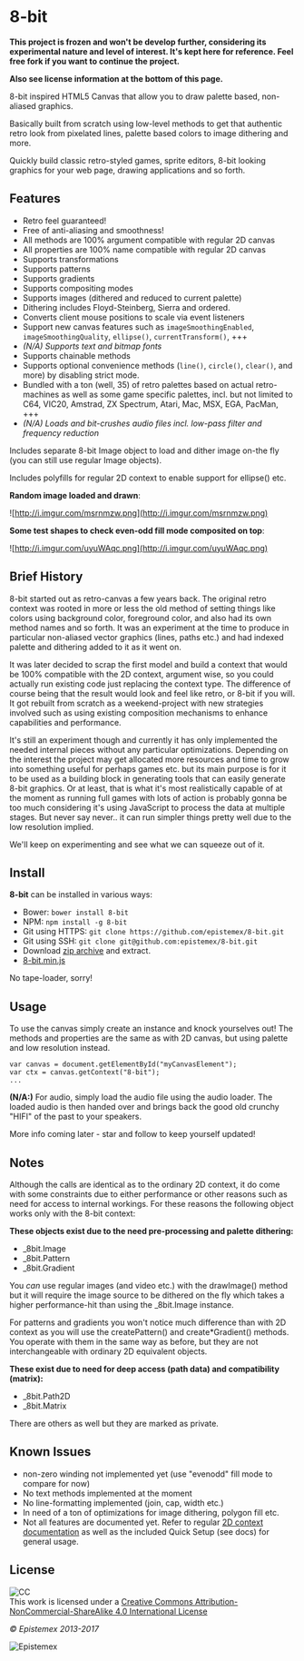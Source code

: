 ﻿8-bit
=====

**This project is frozen and won't be develop further, considering its experimental nature and level of interest. It's kept here for reference. Feel free fork if you want to continue the project.**

**Also see license information at the bottom of this page.**

8-bit inspired HTML5 Canvas that allow you to draw palette based, non-aliased graphics.

Basically built from scratch using low-level methods to get that authentic
retro look from pixelated lines, palette based colors to image dithering 
and more.

Quickly build classic retro-styled games, sprite editors, 8-bit looking
graphics for your web page, drawing applications and so forth.


Features
--------

- Retro feel guaranteed!
- Free of anti-aliasing and smoothness!
- All methods are 100% argument compatible with regular 2D canvas
- All properties are 100% name compatible with regular 2D canvas
- Supports transformations
- Supports patterns
- Supports gradients
- Supports compositing modes
- Supports images (dithered and reduced to current palette)
- Dithering includes Floyd-Steinberg, Sierra and ordered.
- Converts client mouse positions to scale via event listeners
- Support new canvas features such as `imageSmoothingEnabled`, `imageSmoothingQuality`, `ellipse()`, `currentTransform()`, +++
- *(N/A) Supports text and bitmap fonts*
- Supports chainable methods
- Supports optional convenience methods (`line()`, `circle()`, `clear()`, and more) by disabling strict mode.
- Bundled with a ton (well, 35) of retro palettes based on actual retro-machines as well as some game specific palettes, incl. but not limited to C64, VIC20, Amstrad, ZX Spectrum, Atari, Mac, MSX, EGA, PacMan, +++
- *(N/A) Loads and bit-crushes audio files incl. low-pass filter and frequency reduction*

Includes separate 8-bit Image object to load and dither image on-the fly (you can still use regular Image objects).

Includes polyfills for regular 2D context to enable support for ellipse() etc. 

**Random image loaded and drawn**:

![http://i.imgur.com/msrnmzw.png](http://i.imgur.com/msrnmzw.png)

**Some test shapes to check even-odd fill mode composited on top**:

![http://i.imgur.com/uyuWAqc.png](http://i.imgur.com/uyuWAqc.png)


Brief History
-------------

8-bit started out as retro-canvas a few years back. The original retro context
was rooted in more or less the old method of setting things like colors using
background color, foreground color, and also had its own method names and 
so forth. It was an experiment at the time to produce in particular
non-aliased vector graphics (lines, paths etc.) and had indexed palette
and dithering added to it as it went on.

It was later decided to scrap the first model and build a context that would
be 100% compatible with the 2D context, argument wise, so you could actually
run existing code just replacing the context type. The difference of course
being that the result would look and feel like retro, or 8-bit if you will.
It got rebuilt from scratch as a weekend-project with new strategies involved
such as using existing composition mechanisms to enhance capabilities and
performance. 

It's still an experiment though and currently it has only implemented the needed
internal pieces without any particular optimizations. Depending on the interest 
the project may get allocated more resources and time to grow into something
useful for perhaps games etc. but its main purpose is for it to be used
as a building block in generating tools that can easily generate 8-bit
graphics. Or at least, that is what it's most realistically capable of at
the moment as running full games with lots of action is probably gonna be 
too much considering it's using JavaScript to process the data at multiple
stages. But never say never.. it can run simpler things pretty well due to
the low resolution implied.

We'll keep on experimenting and see what we can squeeze out of it.


Install
-------

**8-bit** can be installed in various ways:

- Bower: `bower install 8-bit`
- NPM: `npm install -g 8-bit`
- Git using HTTPS: `git clone https://github.com/epistemex/8-bit.git`
- Git using SSH: `git clone git@github.com:epistemex/8-bit.git`
- Download [zip archive](https://github.com/epistemex/8-bit/archive/master.zip) and extract.
- [8-bit.min.js](https://raw.githubusercontent.com/epistemex/8-bit/master/8-bit.min.js)

No tape-loader, sorry!


Usage
-----

To use the canvas simply create an instance and knock yourselves out! The methods and properties
are the same as with 2D canvas, but using palette and low resolution instead.

    var canvas = document.getElementById("myCanvasElement");
    var ctx = canvas.getContext("8-bit");
    ...

**(N/A:)** For audio, simply load the audio file using the audio loader. 
The loaded audio is then handed over and brings back the good old crunchy
"HIFI" of the past to your speakers.

More info coming later - star and follow to keep yourself updated!


Notes
-----

Although the calls are identical as to the ordinary 2D context, it do come
with some constraints due to either performance or other reasons such as
need for access to internal workings. For these reasons the following
object works only with the 8-bit context:

**These objects exist due to the need pre-processing and palette dithering:**

- _8bit.Image
- _8bit.Pattern
- _8bit.Gradient

You *can* use regular images (and video etc.) with the drawImage() method
but it will require the image source to be dithered on the fly which takes
a higher performance-hit than using the _8bit.Image instance.

For patterns and gradients you won't notice much difference than with 2D
context as you will use the createPattern() and create*Gradient() methods.
You operate with them in the same way as before, but they are not 
interchangeable with ordinary 2D equivalent objects.

**These exist due to need for deep access (path data) and compatibility (matrix):**

- _8bit.Path2D
- _8bit.Matrix

There are others as well but they are marked as private.


Known Issues
------------

- non-zero winding not implemented yet (use "evenodd" fill mode to compare for now)
- No text methods implemented at the moment
- No line-formatting implemented (join, cap, width etc.)
- In need of a ton of optimizations for image dithering, polygon fill etc.
- Not all features are documented yet. Refer to regular [2D context documentation](https://developer.mozilla.org/en-US/docs/Web/API/CanvasRenderingContext2D) as well as the included Quick Setup (see docs) for general usage.


License
-------

![CC](https://i.creativecommons.org/l/by-nc-sa/4.0/88x31.png)<br>This work is licensed under a [Creative Commons Attribution-NonCommercial-ShareAlike 4.0 International License](https://creativecommons.org/licenses/by-nc-sa/4.0/)


*&copy; Epistemex 2013-2017*
 
![Epistemex](http://i.imgur.com/wZSsyt8.png)
